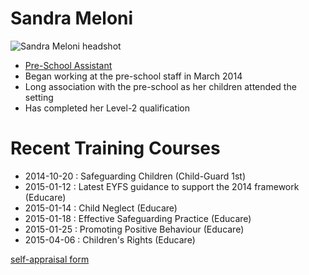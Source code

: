 # Sandra Meloni #

<img src="/images/staff/preschool_background/Sandra_Meloni-500px.JPG" alt="Sandra Meloni headshot" class="staff_photo" />

* [Pre-School Assistant](/staff/20131111-Job_Description-Pre-school_Assistant.pdf)
* Began working at the pre-school staff in March 2014
* Long association with the pre-school as her children attended the setting
* Has completed her Level-2 qualification


# Recent Training Courses #

* 2014-10-20 : Safeguarding Children (Child-Guard 1st)
* 2015-01-12 : Latest EYFS guidance to support the 2014 framework (Educare)
* 2015-01-14 : Child Neglect (Educare)
* 2015-01-18 : Effective Safeguarding Practice (Educare)
* 2015-01-25 : Promoting Positive Behaviour (Educare)
* 2015-04-06 : Children's Rights (Educare)



[self-appraisal form](/staff/20141212-Appraisal_Form-Trainee_Pre_School_Assistant-Sandra_Meloni.pdf)
